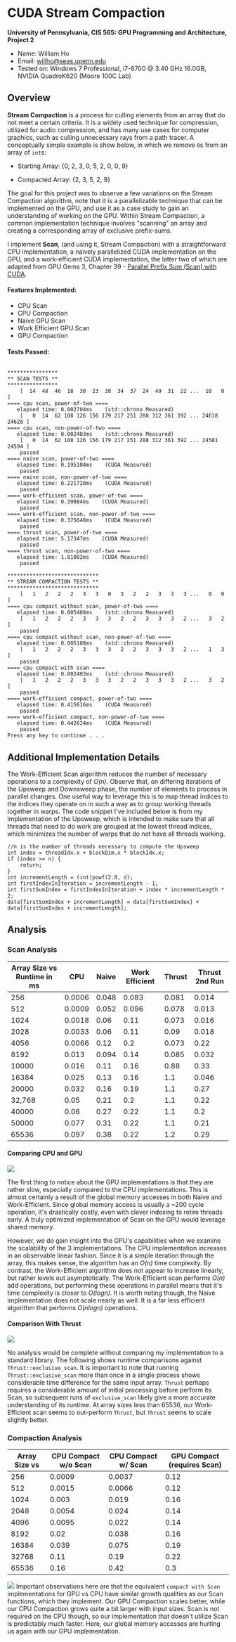 CUDA Stream Compaction
======================

**University of Pennsylvania, CIS 565: GPU Programming and Architecture, Project 2**

* Name: William Ho
* Email: willho@seas.upenn.edu
* Tested on: Windows 7 Professional, i7-6700 @ 3.40 GHz 16.0GB, NVIDIA QuadroK620 (Moore 100C Lab)

## Overview

**Stream Compaction** is a process for culling elements from an array that do not meet a certain criteria. It is a widely used technique for compression, utilized for audio compression, and has many use cases for computer graphics, such as culling unnecessary rays from a path tracer. A conceptually simple example is show below, in which we remove `0`s from an array of `int`s:

* Starting Array: {0, 2, 3, 0, 5, 2, 0, 0, 9}

* Compacted Array: {2, 3, 5, 2, 9}

The goal for this project was to observe a few variations on the Stream Compaction algorithm, note that it is a parallelizable technique that can be implemented on the GPU, and use it as a case study to gain an understanding of working on the GPU. Within Stream Compaction, a common implementation technique involves "scanning" an array and creating a corresponding array of exclusive prefix-sums. 

I implement **Scan**, (and using it, Stream Compaction) with a straightforward CPU implementation, a naively parallelized CUDA implementation on the GPU, and a work-efficient CUDA implementation, the latter two of which are adapted from GPU Gems 3, Chapter 39 - [Parallel Prefix Sum (Scan) with CUDA](https://developer.nvidia.com/gpugems/GPUGems3/gpugems3_ch39.html).

#### Features Implemented:

- CPU Scan
- CPU Compaction
- Naive GPU Scan
- Work Efficient GPU Scan
- GPU Compaction
#### Tests Passed: 
```

****************
** SCAN TESTS **
****************
    [  14  48  46  18  30  23  38  34  37  24  49  31  22 ...  10   0 ]
==== cpu scan, power-of-two ====
   elapsed time: 0.002704ms    (std::chrono Measured)
    [   0  14  62 108 126 156 179 217 251 288 312 361 392 ... 24618 24628 ]
==== cpu scan, non-power-of-two ====
   elapsed time: 0.002403ms    (std::chrono Measured)
    [   0  14  62 108 126 156 179 217 251 288 312 361 392 ... 24581 24594 ]
    passed
==== naive scan, power-of-two ====
   elapsed time: 0.195104ms    (CUDA Measured)
    passed
==== naive scan, non-power-of-two ====
   elapsed time: 0.221728ms    (CUDA Measured)
    passed
==== work-efficient scan, power-of-two ====
   elapsed time: 0.39984ms    (CUDA Measured)
    passed
==== work-efficient scan, non-power-of-two ====
   elapsed time: 0.375648ms    (CUDA Measured)
    passed
==== thrust scan, power-of-two ====
   elapsed time: 5.17347ms    (CUDA Measured)
    passed
==== thrust scan, non-power-of-two ====
   elapsed time: 1.81082ms    (CUDA Measured)
    passed

*****************************
** STREAM COMPACTION TESTS **
*****************************
    [   1   2   2   2   3   3   0   3   2   2   3   3   3 ...   0   0 ]
==== cpu compact without scan, power-of-two ====
   elapsed time: 0.005408ms    (std::chrono Measured)
    [   1   2   2   2   3   3   3   2   2   3   3   3   2 ...   3   2 ]
    passed
==== cpu compact without scan, non-power-of-two ====
   elapsed time: 0.005108ms    (std::chrono Measured)
    [   1   2   2   2   3   3   3   2   2   3   3   3   2 ...   1   3 ]
    passed
==== cpu compact with scan ====
   elapsed time: 0.002403ms    (std::chrono Measured)
    [   1   2   2   2   3   3   3   2   2   3   3   3   2 ...   3   2 ]
    passed
==== work-efficient compact, power-of-two ====
   elapsed time: 0.415616ms    (CUDA Measured)
    passed
==== work-efficient compact, non-power-of-two ====
   elapsed time: 0.442624ms    (CUDA Measured)
    passed
Press any key to continue . . .
```

## Additional Implementation Details

The Work-Efficient Scan algorithm reduces the number of necessary operations to a complexity of _O(n)_. Observe that, on differing iterations of the Upsweep and Downsweep phase, the number of elements to process in parallel changes. One useful way to leverage this is to map thread indices to the indices they operate on in such a way as to group working threads together in warps. The code snippet I've included below is from my implementation of the Upsweep, which is intended to make sure that all threads that need to do work are grouped at the lowest thread indices, which minimizes the number of warps that do not have all threads working.

```
//n is the number of threads necessary to compute the Upsweep
int index = threadIdx.x + blockDim.x * blockIdx.x;
if (index >= n) {
	return;
}
int incrementLength = (int)powf(2.0, d);
int firstIndexInIteration = incrementLength - 1;
int firstSumIndex = firstIndexInIteration + index * incrementLength * 2;			 
data[firstSumIndex + incrementLength] = data[firstSumIndex] + data[firstSumIndex + incrementLength];
```

## Analysis

### Scan Analysis
| Array Size vs Runtime in ms	| CPU	| Naive	| Work Efficient |	Thrust	| Thrust 2nd Run |
|-------------|-----|-------|----------------|----------|----------------|
|256	| 0.0006	|  0.048| 	0.083	| 0.081|0.014|
|512	| 0.0009	|  0.052| 	0.096	|0.078	|0.013|
|1024 |	0.0018|  	0.06| 	0.11 | 	0.073|0.016|
|2028 |	0.0033|  	0.06 |  0.11 | 	0.09	|0.018|
|4056 |	0.0066|  	0.12| 	0.2	 | 0.073	|0.22|
|8192 |	0.013	|  0.094| 	0.14 | 	0.085|0.032|
|10000	|0.016	|  0.11	|   0.16 | 	0.88	|0.33|
|16384	|0.025	|  0.13	|   0.16 | 	1.1	| 0.046|
|20000	|0.032	|  0.16	|   0.19 | 	1.1	| 0.27|
|32,768|	0.05	|  0.21	|   0.2	 | 1.1	| 0.22|
|40000	| 0.06	|  0.27	|   0.22 | 	1.1	| 0.2|
|50000	| 0.077	|  0.31	|   0.22 | 	1.1	| 0.21|
|65536	| 0.097	|  0.38	|   0.22 | 	1.2	| 0.29| 

#### Comparing CPU and GPU


![](img/StreamProjection1.png)

The first thing to notice about the GPU implementations is that they are rather slow, especially compared to the CPU implementations. This is almost certainly a result of the global memory accesses in both Naive and Work-Efficient. Since global memory access is usually a ~200 cycle operation, it's drastically costly, even with clever indexing to retire threads early. A truly optimized implementation of Scan on the GPU would leverage shared memory. 

However, we do gain insight into the GPU's capabilities when we examine the scalability of the 3 implementations. The CPU implementation increases in an observable linear fashion. Since it is a simple iteration through the array, this makes sense, the algorithm has an _O(n)_ time complexity. By contrast, the Work-Efficient algorithm does not appear to increase linearly, but rather levels out asymptotically. The Work-Efficient scan performs _O(n)_ add operations, but performing these operations in parallel means that it's time complexity is closer to _O(logn)_. It is worth noting though, the Naive implementation does not scale nearly as well. It is a far less efficient algorithm that performs _O(nlogn)_ operations. 

#### Comparison With Thrust

![](img/StreamProjection2.png)

No analysis would be complete without comparing my implementation to a standard library. The following shows runtime comparisons against `Thrust::exclusive_scan`. It is important to note that running `Thrust::exclusive_scan` more than once in a single process shows considerable time difference for the same input array. `Thrust` perhaps requires a considerable amount of initial processing before perform its Scan, so subsequent runs of `exclusive_scan` likely give a more accurate understanding of its runtime. At array sizes less than 65536, our Work-Efficient scan seems to out-perform `Thrust`, but `Thrust` seems to scale slightly better. 

### Compaction Analysis

|Array Size vs 	| CPU Compact w/o Scan	| CPU Compact w/ Scan |	GPU Compact (requires Scan) |
|---|---|---|---|
|256	|0.0009|	0.0037|	0.12|
|512	|0.0015|	0.0066|	0.12|
|1024	|0.003	|0.019	|0.16|
|2048	|0.0054|	0.024	|0.14|
|4096	|0.0095|	0.022	|0.14|
|8192	|0.02	 |0.038	  |0.16|
|16384|	0.039	| 0.075	|0.19|
|32768|	0.11	| 0.19	|0.22|
|65536|	0.16	| 0.42	|0.3|

![](img/StreamProjection3.png)
Important observations here are that the equivalent `compact with Scan` implementations for GPU vs CPU have similar growth qualities as our Scan functions, which they implement. Our GPU Compaction scales better, while our CPU Compaction grows quite a bit larger with input sizes. Scan is not required on the CPU though, so our implementation that doesn't utilize Scan is predictably much faster. Here, our global memory accesses are hurting us again with our GPU implementation. 

